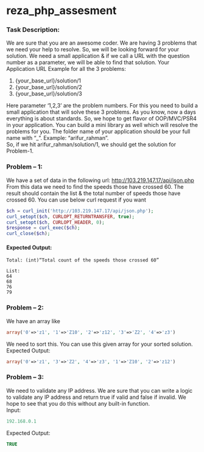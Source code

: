 # reza_php_assesment

### Task Description:
We are sure that you are an awesome coder. We are having 3 problems that we need your help
to resolve. So, we will be looking forward for your solution.
We need a small application & if we call a URL with the question number as a parameter, we
will be able to find that solution.
Your Application URL Example for all the 3 problems:
1. {your_base_url}/solution/1
2. {your_base_url}/solution/2
3. {your_base_url}/solution/3  

Here parameter ‘1,2,3’ are the problem numbers.
For this you need to build a small application that will solve these 3 problems. As you know,
now a days everything is about standards. So, we hope to get flavor of OOP/MVC/PSR4 in your
application. You can build a mini library as well which will resolve the problems for you.
The folder name of your application should be your full name with “_”.
Example: “arifur_rahman”.  
So, if we hit arifur_rahman/solution/1, we should get the solution for Problem-1.  



### Problem – 1:
We have a set of data in the following url: http://103.219.147.17/api/json.php
From this data we need to find the speeds those have crossed 60. The result should contain the list &
the total number of speeds those have crossed 60.
You can use below curl request if you want

```php
$ch = curl_init('http://103.219.147.17/api/json.php');
curl_setopt($ch, CURLOPT_RETURNTRANSFER, true);
curl_setopt($ch, CURLOPT_HEADER, 0);
$response = curl_exec($ch);
curl_close($ch);
```
#### Expected Output:
```output
Total: (int)“Total count of the speeds those crossed 60”

List:
64
68
76
79
```

### Problem – 2:
We have an array like
```php
array('0'=>'z1', '1'=>'Z10', '2'=>'z12', '3'=>'Z2', '4'=>'z3')
```
We need to sort this. You can use this given array for your sorted solution.
Expected Output:  
```php
array('0'=>'z1', '3'=>'Z2', '4'=>'z3', '1'=>'Z10', '2'=>'z12')
```

### Problem – 3:
We need to validate any IP address.
We are sure that you can write a logic to validate any IP address and return true if valid and false if
invalid. We hope to see that you do this without any built-in function.  
Input:
```php
192.168.0.1
```
Expected Output:  
```php
TRUE
```